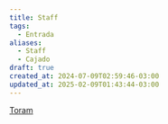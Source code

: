 ```yaml
---
title: Staff
tags:
  - Entrada
aliases:
  - Staff
  - Cajado
draft: true
created_at: 2024-07-09T02:59:46-03:00
updated_at: 2025-02-09T01:43:44-03:00
---
```


[Toram](../../26/entrada/Toram.md)